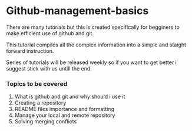 # Github-management-basics
There are many tutorials but this is created specifically for begginers to make efficient use of github and git.

This tutorial compiles all the complex information into a simple and staight forward instruction.

Series of tutorials will be released weekly so if you want to get better i suggest stick with us untill the end.

### Topics to be covered
1. What is github and git and why should i use it
2. Creating a repository
3. README files importance and formatting
4. Manage your local and remote repository
5. Solving merging conflicts 

